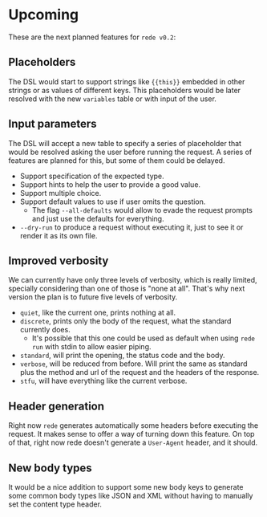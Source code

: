 # Upcoming

These are the next planned features for `rede v0.2`:

## Placeholders

The DSL would start to support strings like `{{this}}` embedded in other
strings or as values of different keys. This placeholders would be later
resolved with the new `variables` table or with input of the user.

## Input parameters

The DSL will accept a new table to specify a series of placeholder that
would be resolved asking the user before running the request. A series of
features are planned for this, but some of them could be delayed.
- Support specification of the expected type.
- Support hints to help the user to provide a good value.
- Support multiple choice.
- Support default values to use if user omits the question.
  - The flag `--all-defaults` would allow to evade the request prompts and
    just use the defaults for everything.
- `--dry-run` to produce a request without executing it, just to see it or
  render it as its own file.

## Improved verbosity

We can currently have only three levels of verbosity, which is really limited,
specially considering than one of those is "none at all". That's why next version
the plan is to future five levels of verbosity.
- `quiet`, like the current one, prints nothing at all.
- `discrete`, prints only the body of the request, what the standard currently does.
  - It's possible that this one could be used as default when using `rede run` with stdin
    to allow easier piping.
- `standard`, will print the opening, the status code and the body.
- `verbose`, will be reduced from before. Will print the same as standard plus the
  method and url of the request and the headers of the response.
- `stfu`, will have everything like the current verbose.

## Header generation

Right now `rede` generates automatically some headers before executing the
request. It makes sense to offer a way of turning down this feature.
On top of that, right now rede doesn't generate a `User-Agent` header, and it should.

## New body types

It would be a nice addition to support some new body keys to generate some
common body types like JSON and XML without having to manually set the content
type header.

